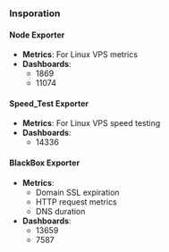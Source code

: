 ### Insporation

#### Node Exporter
- **Metrics**: For Linux VPS metrics
- **Dashboards**: 
  - 1869
  - 11074

#### Speed_Test Exporter
- **Metrics**: For Linux VPS speed testing
- **Dashboards**: 
  - 14336

#### BlackBox Exporter
- **Metrics**: 
  - Domain SSL expiration
  - HTTP request metrics
  - DNS duration
- **Dashboards**: 
  - 13659
  - 7587
